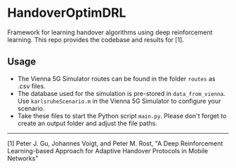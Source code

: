 # HandoverOptimDRL
Framework for learning handover algorithms using deep reinforcement learning. This repo provides the codebase and results for [1].

## Usage
- The Vienna 5G Simulator routes can be found in the folder `routes` as .csv files. 
- The database used for the simulation is pre-stored in `data_from_vienna`. Use `karlsruheScenario.m` in the Vienna 5G Simulator to configure your scenario.
- Take these files to start the Python script `main.py`. Please don't forget to create an output folder and adjust the file paths.

---
[1] Peter J. Gu, Johannes Voigt, and Peter M. Rost, "A Deep Reinforcement Learning-based Approach for Adaptive Handover Protocols in Mobile Networks"
